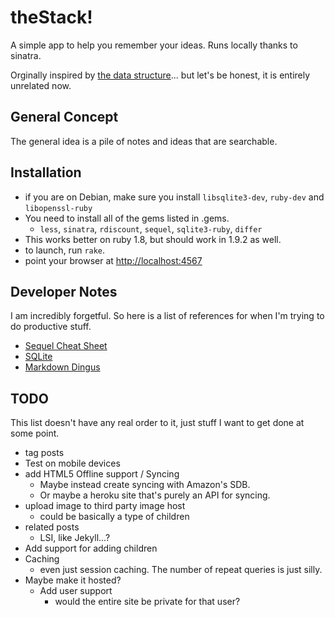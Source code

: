 # theStack!

A simple app to help you remember your ideas. Runs locally thanks to sinatra.

Orginally inspired by [the data structure][1]... but let's be honest, it is entirely unrelated now.

## General Concept

The general idea is a pile of notes and ideas that are searchable.

## Installation 

 * if you are on Debian, make sure you install `libsqlite3-dev`, `ruby-dev` and `libopenssl-ruby`
 * You need to install all of the gems listed in .gems.
   * `less`, `sinatra`, `rdiscount`, `sequel`, `sqlite3-ruby`, `differ`
 * This works better on ruby 1.8, but should work in 1.9.2 as well.
 * to launch, run `rake`.
 * point your browser at <http://localhost:4567>

 [1]: http://en.wikipedia.org/wiki/Stack_(data_structure)
 [2]: http://heroku.com/
 [3]: http://www.sinatrarb.com/
 [4]: http://github.com/sinatra/heroku-sinatra-app

## Developer Notes

I am incredibly forgetful. So here is a list of references for when I'm trying to do productive stuff.

 * [Sequel Cheat Sheet](http://sequel.rubyforge.org/rdoc/files/doc/cheat_sheet_rdoc.html)
 * [SQLite](http://www.sqlite.org/sqlite.html)
 * [Markdown Dingus](http://daringfireball.net/projects/markdown/dingus)

## TODO

This list doesn't have any real order to it, just stuff I want to get done at some point. 

 * tag posts
 * Test on mobile devices
 * add HTML5 Offline support / Syncing
   * Maybe instead create syncing with Amazon's SDB.
   * Or maybe a heroku site that's purely an API for syncing.
 * upload image to third party image host
   * could be basically a type of children
 * related posts
   * LSI, like Jekyll...?
 * Add support for adding children
 * Caching
   * even just session caching. The number of repeat queries is just silly.
 * Maybe make it hosted? 
   * Add user support
      * would the entire site be private for that user?
